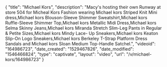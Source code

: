 {
    "title": "Michael Kors",
    "description": "Macy's hosting their own Runway at store 504 for Micheal Kors Fashion wearing Michael kors Striped Knit Mini dress,Michael kors Blouson-Sleeve Shimmer Sweatshirt,Michael kors Ruffle-Sleeve Shimmer Top,Michael kors Metallic Midi Dress,Michael kors Selma Skinny Jeans,Michael kors Miranda Stretch Slim-Leg Pants in Regular & Petite Sizes,Michael kors Mindy Lace- Up Sneakers,Michael kors Keaton Slip-On Logo Sneakers,Michael kors Berkeley T-Strap Platform Dress Sandals and Michael kors Sloan Medium Top-Handle Satchel.",
    "videoid": "164986723",
    "date_created": "1529467826",
    "date_modified": "1546466824",
    "type": "captivate",
    "layout": "video",
    "url": "\/v\/michael-kors\/164986723"
}
